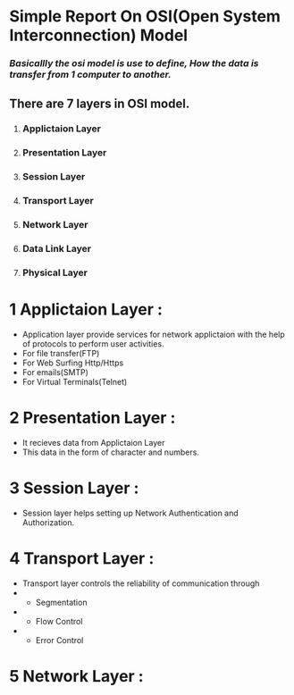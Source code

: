 # Simple Report On OSI(Open System Interconnection) Model



### *Basicallly the osi model is use to define, How the data is transfer from 1 computer to another.*

## There are 7 layers in OSI model.

1. ### Applictaion Layer
2. ### Presentation Layer
3. ### Session Layer
4. ### Transport Layer
5. ### Network Layer
6. ### Data Link Layer
7. ### Physical Layer





# 1 Applictaion Layer :
* Application layer provide services for network applictaion with the help of protocols to perform user activities.
* For file transfer(FTP)
* For Web Surfing Http/Https
* For emails(SMTP)
* For Virtual Terminals(Telnet)
  

# 2 Presentation Layer : 
* It recieves data from Applictaion Layer
* This data in the form of character and numbers.

# 3 Session Layer : 
* Session layer helps setting up Network Authentication and Authorization.

# 4 Transport Layer : 
* Transport layer controls the reliability of communication through
* * Segmentation
* * Flow Control
* * Error Control
  
# 5 Network Layer : 
